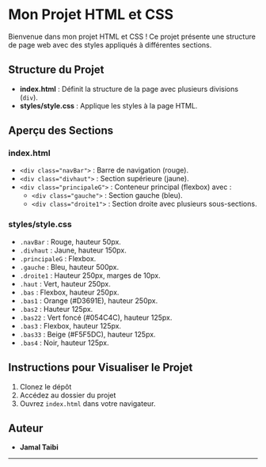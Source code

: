 # Mon Projet HTML et CSS

Bienvenue dans mon projet HTML et CSS ! Ce projet présente une structure de page web avec des styles appliqués à différentes sections.

## Structure du Projet

- **index.html** : Définit la structure de la page avec plusieurs divisions (`div`).
- **styles/style.css** : Applique les styles à la page HTML.

## Aperçu des Sections

### index.html

- `<div class="navBar">` : Barre de navigation (rouge).
- `<div class="divhaut">` : Section supérieure (jaune).
- `<div class="principaleG">` : Conteneur principal (flexbox) avec :
  - `<div class="gauche">` : Section gauche (bleu).
  - `<div class="droite1">` : Section droite avec plusieurs sous-sections.

### styles/style.css

- `.navBar` : Rouge, hauteur 50px.
- `.divhaut` : Jaune, hauteur 150px.
- `.principaleG` : Flexbox.
- `.gauche` : Bleu, hauteur 500px.
- `.droite1` : Hauteur 250px, marges de 10px.
- `.haut` : Vert, hauteur 250px.
- `.bas` : Flexbox, hauteur 250px.
- `.bas1` : Orange (#D3691E), hauteur 250px.
- `.bas2` : Hauteur 125px.
- `.bas22` : Vert foncé (#054C4C), hauteur 125px.
- `.bas3` : Flexbox, hauteur 125px.
- `.bas33` : Beige (#F5F5DC), hauteur 125px.
- `.bas4` : Noir, hauteur 125px.

## Instructions pour Visualiser le Projet

1. Clonez le dépôt 
2. Accédez au dossier du projet 
3. Ouvrez `index.html` dans votre navigateur.

## Auteur

- **Jamal Taibi**

---
